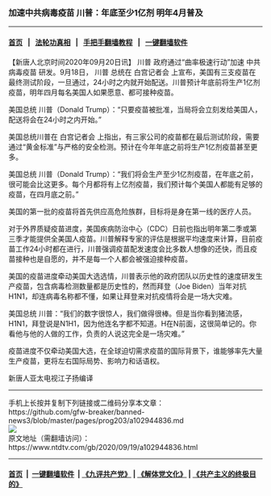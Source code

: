 ### 加速中共病毒疫苗 川普：年底至少1亿剂 明年4月普及
------------------------

#### [首页](https://github.com/gfw-breaker/banned-news3/blob/master/README.md) &nbsp;&nbsp;|&nbsp;&nbsp; [法轮功真相](https://github.com/begood0513/basic/blob/master/README.md)  &nbsp;&nbsp;|&nbsp;&nbsp; [手把手翻墙教程](https://github.com/gfw-breaker/guides/wiki)  &nbsp;&nbsp;|&nbsp;&nbsp; [一键翻墙软件](https://github.com/gfw-breaker/nogfw/blob/master/README.md)  



<div><div class="post_content" itemprop="articleBody">
 <p>
  【新唐人北京时间2020年09月20日讯】
  <ok href="https://www.ntdtv.com/gb/川普.htm">
   川普
  </ok>
  政府通过“曲率极速行动”加速
  <ok href="https://www.ntdtv.com/gb/中共病毒疫苗.htm">
   中共病毒疫苗
  </ok>
  研发。9月18日，
  <ok href="https://www.ntdtv.com/gb/川普.htm">
   川普
  </ok>
  总统在
  <ok href="https://www.ntdtv.com/gb/白宫记者会.htm">
   白宫记者会
  </ok>
  上宣布，美国有三支疫苗在最终测试阶段，一旦通过，24小时之内就开始配送。川普预计年底前将生产1亿剂疫苗，明年四月每名美国人如果愿意、都可接种疫苗。
 </p>
 <p>
  美国总统 川普（Donald Trump）：“只要疫苗被批准，当局将会立刻发给美国人，配送将会在24小时之内开始。”
 </p>
 <p>
  美国总统川普在
  <ok href="https://www.ntdtv.com/gb/白宫记者会.htm">
   白宫记者会
  </ok>
  上指出，有三家公司的疫苗都在最后测试阶段，需要通过“黄金标准”与严格的安全检测。预计在今年年底之前将生产1亿剂疫苗甚至更多。
 </p>
 <p>
  美国总统 川普（Donald Trump）：“我们将会生产至少1亿剂疫苗，在年底之前，很可能会比这更多。每个月都将有上亿剂疫苗，我们预计每个美国人都能有足够的疫苗，在四月底之前。”
 </p>
 <p>
  美国的第一批的疫苗将首先供应高危险族群，目标将是身在第一线的医疗人员。
 </p>
 <p>
  对于外界质疑疫苗进度，美国疾病防治中心（CDC）日前也指出明年第二季或第三季才能提供全美国人疫苗。川普解释专家的评估是根据平均速度来计算，目前疫苗工作24小时都在进行，川普强调疫苗配发速度会比多数人想像的还快，而且疫苗接种也是自愿的，并不是每一个人都会被强迫接种疫苗。
 </p>
 <p>
  美国的疫苗进度牵动美国大选选情，川普表示他的政府团队以历史性的速度研发生产疫苗，包含病毒检测数量都是历史性的，然而拜登（Joe Biden）当年对抗H1N1，却连病毒名称都不懂，如果让拜登来对抗疫情将会是一场大灾难。
 </p>
 <p>
  美国总统 川普：“我们的数字很惊人，我们做得很棒。但是当你看到猪流感，H1N1，拜登说是N1H1，因为他连名字都不知道。H在N前面，这很简单记的。你看他与他的人做的工作，负责的人说这完全是一场灾难。”
 </p>
 <p>
  疫苗进度不仅牵动美国大选，在全球迫切需求疫苗的国际背景下，谁能够率先大量生产疫苗，更将左右国际局势、影响力和话语权。
 </p>
 <p>
  新唐人亚太电视江子扬编译
 </p>
 <div class="single_ad">
 </div>
</div>
</div>
<hr/>
手机上长按并复制下列链接或二维码分享本文章：<br/>
https://github.com/gfw-breaker/banned-news3/blob/master/pages/prog203/a102944836.md <br/>
<a href='https://github.com/gfw-breaker/banned-news3/blob/master/pages/prog203/a102944836.md'><img src='https://github.com/gfw-breaker/banned-news3/blob/master/pages/prog203/a102944836.md.png'/></a> <br/>
原文地址（需翻墙访问）：https://www.ntdtv.com/gb/2020/09/19/a102944836.html


------------------------
#### [首页](https://github.com/gfw-breaker/banned-news3/blob/master/README.md) &nbsp;|&nbsp; [一键翻墙软件](https://github.com/gfw-breaker/nogfw/blob/master/README.md) &nbsp;| [《九评共产党》](https://github.com/gfw-breaker/9ping.md/blob/master/README.md#九评之一评共产党是什么) | [《解体党文化》](https://github.com/gfw-breaker/jtdwh.md/blob/master/README.md) | [《共产主义的终极目的》](https://github.com/gfw-breaker/gczydzjmd.md/blob/master/README.md)


<img src='http://gfw-breaker.win/banned-news3/pages/prog203/a102944836.md' width='0px' height='0px'/>